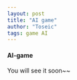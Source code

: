 ```yaml
---
layout: post
title: "AI game"
author: "Toseic"
tags: game AI
---
```


#### AI-game
You will see it soon~~